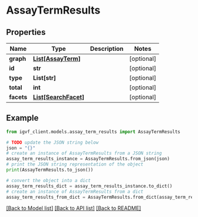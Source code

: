 # AssayTermResults


## Properties

Name | Type | Description | Notes
------------ | ------------- | ------------- | -------------
**graph** | [**List[AssayTerm]**](AssayTerm.md) |  | [optional] 
**id** | **str** |  | [optional] 
**type** | **List[str]** |  | [optional] 
**total** | **int** |  | [optional] 
**facets** | [**List[SearchFacet]**](SearchFacet.md) |  | [optional] 

## Example

```python
from igvf_client.models.assay_term_results import AssayTermResults

# TODO update the JSON string below
json = "{}"
# create an instance of AssayTermResults from a JSON string
assay_term_results_instance = AssayTermResults.from_json(json)
# print the JSON string representation of the object
print(AssayTermResults.to_json())

# convert the object into a dict
assay_term_results_dict = assay_term_results_instance.to_dict()
# create an instance of AssayTermResults from a dict
assay_term_results_from_dict = AssayTermResults.from_dict(assay_term_results_dict)
```
[[Back to Model list]](../README.md#documentation-for-models) [[Back to API list]](../README.md#documentation-for-api-endpoints) [[Back to README]](../README.md)


